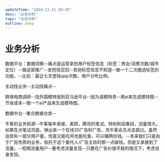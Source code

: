 ```yaml
---
updateTime: "2024-11-21 10:30"
desc: "业务分析"
tags: "业务分析"
outline: deep
---
```

# 业务分析
数据平台：数据洞察--痛点是运营拿到用户标签信息（标签：男女/消费次数/城市定位）--做运营推广--发短信召回--其他标签信息不知道--做一个二次圈选标签的功能。--比如：最近七天登陆app次数，用户分布比例。

主动找业务--主动找痛点--

跨境电商调研--找外国模特放到亚马逊平台--因为请模特贵--用ai来生成模特图--节省成本--做一个ai产品来生成模特图。

数据中台--集合数据仓库--

牛客的业务拓源--牛客每年承接，美团，腾讯的笔试。特别秋招春招，流量很大。如果在点笔试页面，弹出来一个在线30广告秒广告，充牛客会员点击跳过。虽然会损失一部分用户量，但是又能吃鸡也能吃鱼，可以赚两份钱。--本来我们只是由于广告性质的业务，依托于这个委托人/广告主给的那一点破钱，但是又承接到了流量。--短期流量用户--要考虑流量变现--只要在广告价值平稳的情况下，考虑自身变现。